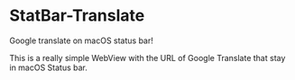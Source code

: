 # StatBar-Translate
Google translate on macOS status bar!

This is a really simple WebView with the URL of Google Translate
that stay in macOS Status bar.
